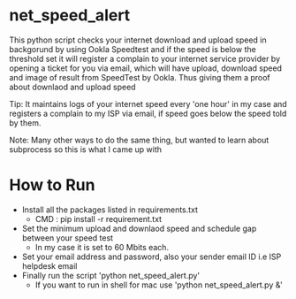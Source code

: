 # net_speed_alert
This python script checks your internet download and upload speed in backgorund by using Ookla Speedtest and if the speed is below the threshold set it will register a complain to your internet service provider by opening a ticket for you via email, which will have upload, download speed and image of result from SpeedTest by Ookla. Thus giving them a proof about downlaod and upload speed

Tip: It maintains logs of your internet speed every 'one hour' in my case and registers a complain to my ISP via email, if speed goes below the speed told by them.

Note: Many other ways to do the same thing, but wanted to learn about subprocess so this is what I came up with

# How to Run

* Install all the packages listed in requirements.txt
  * CMD : pip install -r requirement.txt
* Set the minimum upload and downlaod speed and schedule gap between your speed test
  * In my case it is set to 60 Mbits each.
* Set your email address and password, also your sender email ID i.e ISP helpdesk email
* Finally run the script 'python net_speed_alert.py'
  * If you want to run in shell for mac use 'python net_speed_alert.py &'
